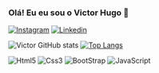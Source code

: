 ### Olá! Eu eu sou o Victor Hugo 👋

[![Instagram](https://img.shields.io/badge/Instagram-E4405F?style=for-the-badge&logo=instagram&logoColor=white)](https://www.instagram.com/victor_pedr77/)
[![Linkedin](https://img.shields.io/badge/LinkedIn-0077B5?style=for-the-badge&logo=linkedin&logoColor=white)](https://www.linkedin.com/in/victor-hugo-pedro-656a67228/)

![Victor GitHub stats](https://github-readme-stats.vercel.app/api?username=devpdro&show_icons=true&theme=dracula) [![Top Langs](https://github-readme-stats.vercel.app/api/top-langs/?username=anuraghazra&layout=compact)](https://github.com/anuraghazra/github-readme-stats)


![Html5](https://img.shields.io/badge/HTML5-E34F26?style=for-the-badge&logo=html5&logoColor=white)
![Css3](https://img.shields.io/badge/CSS3-1572B6?style=for-the-badge&logo=css3&logoColor=white)
![BootStrap](https://img.shields.io/badge/Bootstrap-563D7C?style=for-the-badge&logo=bootstrap&logoColor=white)
![JavaScript](https://img.shields.io/badge/JavaScript-F7DF1E?style=for-the-badge&logo=javascript&logoColor=black)
